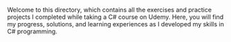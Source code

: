 Welcome to this directory, which contains all the exercises and practice projects I completed while taking a C# course on Udemy. Here, you will find my progress, solutions, and learning experiences as I developed my skills in C# programming.